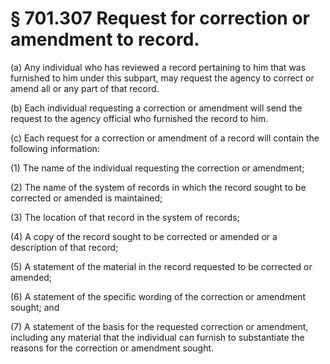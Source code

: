# § 701.307   Request for correction or amendment to record.

(a) Any individual who has reviewed a record pertaining to him that was furnished to him under this subpart, may request the agency to correct or amend all or any part of that record. 


(b) Each individual requesting a correction or amendment will send the request to the agency official who furnished the record to him. 


(c) Each request for a correction or amendment of a record will contain the following information: 


(1) The name of the individual requesting the correction or amendment; 


(2) The name of the system of records in which the record sought to be corrected or amended is maintained; 


(3) The location of that record in the system of records; 


(4) A copy of the record sought to be corrected or amended or a description of that record; 


(5) A statement of the material in the record requested to be corrected or amended; 


(6) A statement of the specific wording of the correction or amendment sought; and 


(7) A statement of the basis for the requested correction or amendment, including any material that the individual can furnish to substantiate the reasons for the correction or amendment sought. 




